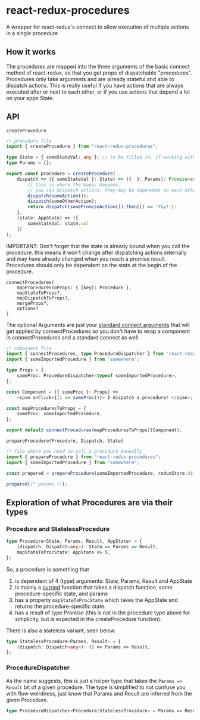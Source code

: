 # react-redux-procedures

A wrapper for react-redux's connect to allow execution of multiple actions in a single procedure

## How it works

The procedures are mapped into the three arguments of the basic connect method of react-redux, so that you get props of
dispatchable "procedures". Procedures only take arguments and are already stateful and able to dispatch actions. This is
really useful if you have actions that are always executed after or next to each other, or if you use actions that
depend a lot on your apps State.

## API

`createProcedure`

```typescript
// procedure file
import { createProcedure } from "react-redux-procedures";

type State = { someStateVal: any }; // to be filled in, if working with flow
type Params = {};

export const procedure = createProcedure(
    dispatch => ({ someStateVal }: State) => ({  }: Params): Promise<any> => {
        // this is where the magic happens.
        // you can dispatch actions, they may be dependent on each other.
        dispatch(someAction());
        dispatch(someOtherAction);
        return dispatch(somePromiseAction()).then(() => 'Yay!'):
    },
    (state: AppState) => ({
        someStateVal: state.val
    })
);
```

IMPORTANT: Don't forget that the state is already bound when you call the procedure. this means it won't change after
dispatching actions internally and may have already changed when you reach a promise result. Procedures should only be
dependent on the state at the begin of the procedure.

```
connectProcedures(
    mapProceduresToProps: { [key]: Procedure },
    mapStateToProps?,
    mapDispatchToProps?,
    mergeProps?,
    options?
)
```
The optional Arguments are just your [standard connect arguments](https://github.com/reactjs/react-redux/blob/master/docs/api.md#connectmapstatetoprops-mapdispatchtoprops-mergeprops-options) that will get applied by connectProcedures so you don't have to wrap a component in connectProcedures and a standard connect as well.

```typescript
// component file
import { connectProcedures, type ProcedureDispatcher } from 'react-redux-procedures';
import { someImportedProcedure } from 'somewhere';

type Props = {
    someProc: ProcedureDispatcher<typeof someImportedProcedure>,
};

const Component = ({ someProc }: Props) =>
    <span onClick={() => someProc()}> I dispatch a procedure! </span>;

const mapProceduresToProps = {
    someProc: someImportedProcedure,
};

export default connectProcedures(mapProceduresToProps)(Component);
```

`prepareProcedure(Procedure, Dispatch, State)`

```typescript
// file where you need to call a procedure manually
import { prepareProcedure } from "react-redux-procedures";
import { someImportedProcedure } from "somewhere";

const prepared = prepareProcedure(someImportedProcedure, reduxStore.dispatch, reduxStore.getState());

prepared(/* params */);
```

## Exploration of what Procedures are via their types

### Procedure and StatelessProcedure

```typescript
type Procedure<State, Params, Result, AppState> = {
    (dispatch: Dispatch<any>): State => Params => Result,
    mapStateToProcState: AppState => S,
};
```

So, a procedure is something that

1. is dependent of 4 (type) arguments: State, Params, Result and AppState
2. is mainly a [curried](https://en.wikipedia.org/wiki/Currying) function that takes a dispatch function, some
   procedure-specific state, and params
3. has a property `mapStateToProcState` which takes the AppState and returns the procedure-specific state.
4. has a result of type Promise (this is not in the procedure type above for simplicity, but is expected in the
   createProcedure function).

There is also a stateless variant, seen below.

```typescript
type StatelessProcedure<Params, Result> = {
    (dispatch: Dispatch<any>): () => Params => Result,
};
```

### ProcedureDispatcher

As the name suggests, this is just a helper type that takes the `Params => Result` bit of a given procedure. The type is
simplified to not confuse you with flow weirdness, just know that Params and Result are inferred from the given
Procedure.

```typescript
type ProcedureDispatcher<Procedure|StatelessProcedure> = Params => Result;
```

